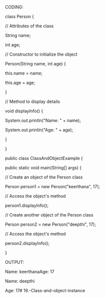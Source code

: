 CODING:

class Person {

// Attributes of the class

String name;

int age;

// Constructor to initialize the object

Person(String name, int age) {

this.name = name;

this.age = age;

}

// Method to display details

void displayInfo() {

System.out.println("Name: " + name);

System.out.println("Age: " + age);

}

}

public class ClassAndObjectExample {

public static void main(String[] args) {

// Create an object of the Person class

Person person1 = new Person("keerthana", 17);

// Access the object's method

person1.displayInfo();

// Create another object of the Person class

Person person2 = new Person("deepthi", 17);

// Access the object's method

person2.displayInfo();

}

OUTPUT:

Name: keerthanaAge: 17

Name: deepthi

Age: 17# 19.-Class-and-object-instance
